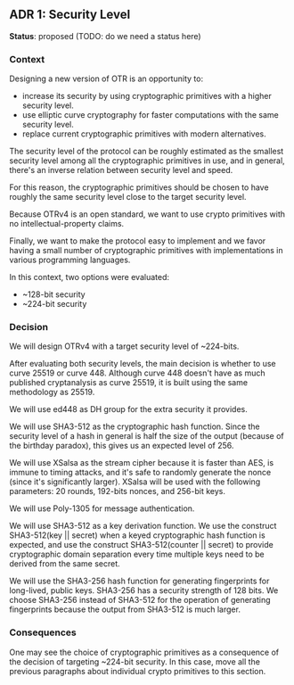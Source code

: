 ## ADR 1: Security Level

**Status**: proposed
(TODO: do we need a status here)

### Context

Designing a new version of OTR is an opportunity to:

- increase its security by using cryptographic primitives with a higher
security level.
- use elliptic curve cryptography for faster computations with the same
security level.
- replace current cryptographic primitives with modern alternatives.

The security level of the protocol can be roughly estimated as the smallest
security level among all the cryptographic primitives in use, and in general,
there's an inverse relation between security level and speed.

For this reason, the cryptographic primitives should be chosen to have roughly the
same security level close to the target security level.

Because OTRv4 is an open standard, we want to use crypto primitives with no
intellectual-property claims.

Finally, we want to make the protocol easy to implement and we favor having a
small number of cryptographic primitives with implementations in various
programming languages.

In this context, two options were evaluated:

- ~128-bit security
- ~224-bit security

### Decision

We will design OTRv4 with a target security level of ~224-bits.

After evaluating both security levels, the main decision is whether to use curve
25519 or curve 448. Although curve 448 doesn't have as much published
cryptanalysis as curve 25519, it is built using the same methodology as 25519.

We will use ed448 as DH group for the extra security it provides.

We will use SHA3-512 as the cryptographic hash function. Since the security
level of a hash in general is half the size of the output (because of the
birthday paradox), this gives us an expected level of 256.

We will use XSalsa as the stream cipher because it is faster than AES, is immune
to timing attacks, and it's safe to randomly generate the nonce (since it's
significantly larger). XSalsa will be used with the following parameters: 20
rounds, 192-bits nonces, and 256-bit keys.

We will use Poly-1305 for message authentication.

We will use SHA3-512 as a key derivation function. We use the construct
SHA3-512(key || secret) when a keyed cryptographic hash function is expected,
and use the construct SHA3-512(counter || secret) to provide cryptographic
domain separation every time multiple keys need to be derived from the same
secret.

We will use the SHA3-256 hash function for generating fingerprints for
long-lived, public keys. SHA3-256 has a security strength of 128 bits. We choose
SHA3-256 instead of SHA3-512 for the operation of generating fingerprints
because the output from SHA3-512 is much larger.

### Consequences

One may see the choice of cryptographic primitives as a consequence of the
decision of targeting ~224-bit security. In this case, move all the previous
paragraphs about individual crypto primitives to this section.
